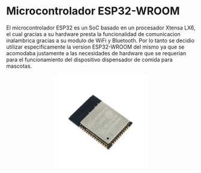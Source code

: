 # Microcontrolador ESP32-WROOM

El microcontrolador ESP32 es un SoC basado en un procesador Xtensa LX6, el cual gracias a su hardware presta la funcionalidad de comunicacion inalambrica gracias a su modulo de WiFi y Bluetooth. Por lo tanto se decidio utilizar especificamente la version ESP32-WROOM del mismo ya que se acomodaba justamente a las necesidades de hardware que se requerian para el funcionamiento del dispositivo dispensador de comida para mascotas.

<p align="center">
  <img src="esp32wroom.jpg" align="center" width = 250>
</p>

